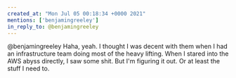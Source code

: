 ```yaml
---
created_at: "Mon Jul 05 00:18:34 +0000 2021"
mentions: ['benjamingreeley']
in_reply_to: @benjamingreeley
---
```


@benjamingreeley Haha, yeah. I thought I was decent with them when I had an infrastructure team doing most of the heavy lifting. When I stared into the AWS abyss directly, I saw some shit. But I'm figuring it out. Or at least the stuff I need to.